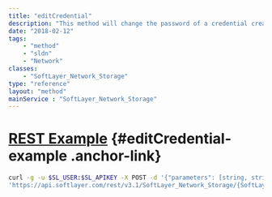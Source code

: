 ```yaml
---
title: "editCredential"
description: "This method will change the password of a credential created using the 'addNewCredential' method. If the credential exists on multiple storage volumes it will change for those volumes as well. "
date: "2018-02-12"
tags:
    - "method"
    - "sldn"
    - "Network"
classes:
    - "SoftLayer_Network_Storage"
type: "reference"
layout: "method"
mainService : "SoftLayer_Network_Storage"
---
```


# [REST Example](#editCredential-example) <a href="/article/rest/"><i class="fas fa-question"></i></a> {#editCredential-example .anchor-link} 
```bash
curl -g -u $SL_USER:$SL_APIKEY -X POST -d '{"parameters": [string, string]}' \
'https://api.softlayer.com/rest/v3.1/SoftLayer_Network_Storage/{SoftLayer_Network_StorageID}/editCredential'
```
